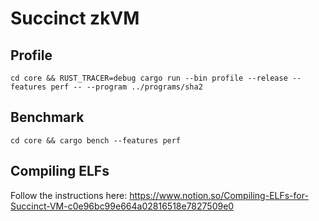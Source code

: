 # Succinct zkVM

## Profile

```
cd core && RUST_TRACER=debug cargo run --bin profile --release --features perf -- --program ../programs/sha2
```

## Benchmark

```
cd core && cargo bench --features perf
```


## Compiling ELFs

Follow the instructions here: https://www.notion.so/Compiling-ELFs-for-Succinct-VM-c0e96bc99e664a02816518e7827509e0